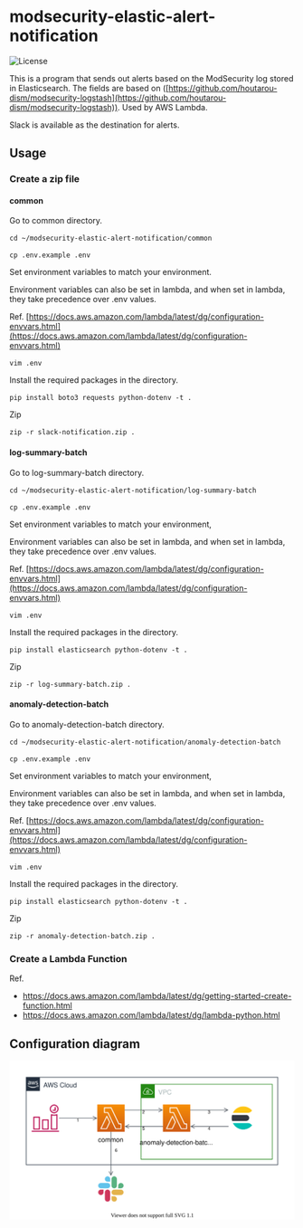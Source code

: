 # modsecurity-elastic-alert-notification

![License](https://img.shields.io/github/license/houtarou-dism/modsecurity-elastic-alert-notification)

This is a program that sends out alerts based on the ModSecurity log stored in Elasticsearch. The fields are based on ([https://github.com/houtarou-dism/modsecurity-logstash](https://github.com/houtarou-dism/modsecurity-logstash)). Used by AWS Lambda.

Slack is available as the destination for alerts.

## Usage

### Create a zip file

#### common

Go to common directory.

```
cd ~/modsecurity-elastic-alert-notification/common
```

```
cp .env.example .env
```

Set environment variables to match your environment.

Environment variables can also be set in lambda, and when set in lambda, they take precedence over .env values.

Ref. [https://docs.aws.amazon.com/lambda/latest/dg/configuration-envvars.html](https://docs.aws.amazon.com/lambda/latest/dg/configuration-envvars.html)

```
vim .env
```

Install the required packages in the directory.

```
pip install boto3 requests python-dotenv -t .
```

Zip

```
zip -r slack-notification.zip .
```

#### log-summary-batch

Go to log-summary-batch directory.

```
cd ~/modsecurity-elastic-alert-notification/log-summary-batch
```

```
cp .env.example .env
```

Set environment variables to match your environment,

Environment variables can also be set in lambda, and when set in lambda, they take precedence over .env values.

Ref. [https://docs.aws.amazon.com/lambda/latest/dg/configuration-envvars.html](https://docs.aws.amazon.com/lambda/latest/dg/configuration-envvars.html)

```
vim .env
```

Install the required packages in the directory.

```
pip install elasticsearch python-dotenv -t .
```

Zip

```
zip -r log-summary-batch.zip .
```

#### anomaly-detection-batch

Go to anomaly-detection-batch directory.

```
cd ~/modsecurity-elastic-alert-notification/anomaly-detection-batch
```

```
cp .env.example .env
```

Set environment variables to match your environment,

Environment variables can also be set in lambda, and when set in lambda, they take precedence over .env values.

Ref. [https://docs.aws.amazon.com/lambda/latest/dg/configuration-envvars.html](https://docs.aws.amazon.com/lambda/latest/dg/configuration-envvars.html)

```
vim .env
```

Install the required packages in the directory.

```
pip install elasticsearch python-dotenv -t .
```

Zip

```
zip -r anomaly-detection-batch.zip .
```

### Create a Lambda Function

Ref.

- https://docs.aws.amazon.com/lambda/latest/dg/getting-started-create-function.html
- https://docs.aws.amazon.com/lambda/latest/dg/lambda-python.html

## Configuration diagram

![image](https://github.com/houtarou-dism/image/blob/main/modsecurity-elastic-alert-notification/v1.svg)

